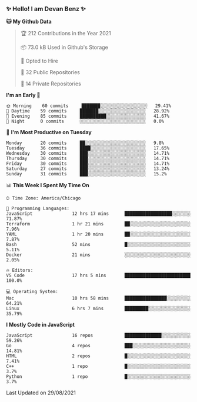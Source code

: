 ### ✨ Hello! I am Devan Benz ✨

<!--START_SECTION:waka-->
**🐱 My Github Data** 

> 🏆 212 Contributions in the Year 2021
 > 
> 📦 73.0 kB Used in Github's Storage 
 > 
> 💼 Opted to Hire
 > 
> 📜 32 Public Repositories 
 > 
> 🔑 14 Private Repositories  
 > 
**I'm an Early 🐤** 

```text
🌞 Morning    60 commits     ███████░░░░░░░░░░░░░░░░░░   29.41% 
🌆 Daytime    59 commits     ███████░░░░░░░░░░░░░░░░░░   28.92% 
🌃 Evening    85 commits     ██████████░░░░░░░░░░░░░░░   41.67% 
🌙 Night      0 commits      ░░░░░░░░░░░░░░░░░░░░░░░░░   0.0%

```
📅 **I'm Most Productive on Tuesday** 

```text
Monday       20 commits     ██░░░░░░░░░░░░░░░░░░░░░░░   9.8% 
Tuesday      36 commits     ████░░░░░░░░░░░░░░░░░░░░░   17.65% 
Wednesday    30 commits     ███░░░░░░░░░░░░░░░░░░░░░░   14.71% 
Thursday     30 commits     ███░░░░░░░░░░░░░░░░░░░░░░   14.71% 
Friday       30 commits     ███░░░░░░░░░░░░░░░░░░░░░░   14.71% 
Saturday     27 commits     ███░░░░░░░░░░░░░░░░░░░░░░   13.24% 
Sunday       31 commits     ███░░░░░░░░░░░░░░░░░░░░░░   15.2%

```


📊 **This Week I Spent My Time On** 

```text
⌚︎ Time Zone: America/Chicago

💬 Programming Languages: 
JavaScript               12 hrs 17 mins      ██████████████████░░░░░░░   71.87% 
Terraform                1 hr 21 mins        ██░░░░░░░░░░░░░░░░░░░░░░░   7.96% 
YAML                     1 hr 20 mins        ██░░░░░░░░░░░░░░░░░░░░░░░   7.87% 
Bash                     52 mins             █░░░░░░░░░░░░░░░░░░░░░░░░   5.11% 
Docker                   21 mins             ░░░░░░░░░░░░░░░░░░░░░░░░░   2.05%

🔥 Editors: 
VS Code                  17 hrs 5 mins       █████████████████████████   100.0%

💻 Operating System: 
Mac                      10 hrs 58 mins      ████████████████░░░░░░░░░   64.21% 
Linux                    6 hrs 7 mins        █████████░░░░░░░░░░░░░░░░   35.79%

```

**I Mostly Code in JavaScript** 

```text
JavaScript               16 repos            ██████████████░░░░░░░░░░░   59.26% 
Go                       4 repos             ███░░░░░░░░░░░░░░░░░░░░░░   14.81% 
HTML                     2 repos             █░░░░░░░░░░░░░░░░░░░░░░░░   7.41% 
C++                      1 repo              █░░░░░░░░░░░░░░░░░░░░░░░░   3.7% 
Python                   1 repo              █░░░░░░░░░░░░░░░░░░░░░░░░   3.7%

```



 Last Updated on 29/08/2021
<!--END_SECTION:waka-->

<!--
**devanbenz/devanbenz** is a ✨ _special_ ✨ repository because its `README.md` (this file) appears on your GitHub profile.

Here are some ideas to get you started:

- 🔭 I’m currently working on ...
- 🌱 I’m currently learning ...
- 👯 I’m looking to collaborate on ...
- 🤔 I’m looking for help with ...
- 💬 Ask me about ...
- 📫 How to reach me: ...
- 😄 Pronouns: ...
- ⚡ Fun fact: ...
-->
